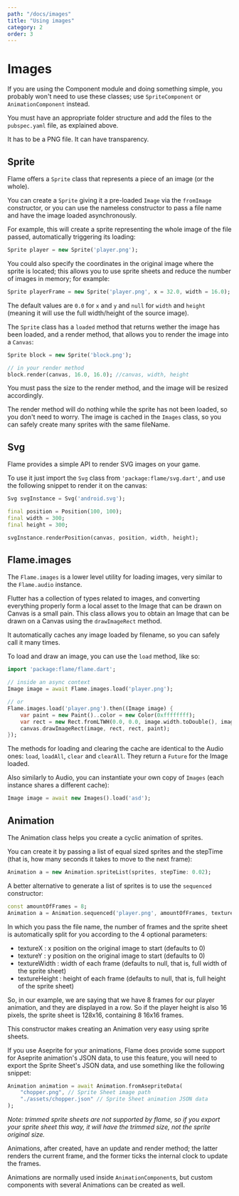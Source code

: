 ```yaml
---
path: "/docs/images"
title: "Using images"
category: 2
order: 3
---
```



# Images

If you are using the Component module and doing something simple, you probably won't need to use these classes; use `SpriteComponent` or `AnimationComponent` instead.

You must have an appropriate folder structure and add the files to the `pubspec.yaml` file, as explained above.

It has to be a PNG file. It can have transparency.

## Sprite

Flame offers a `Sprite` class that represents a piece of an image (or the whole).

You can create a `Sprite` giving it a pre-loaded `Image` via the `fromImage` constructor, or you can use the nameless constructor to pass a file name and have the image loaded asynchronously.

For example, this will create a sprite representing the whole image of the file passed, automatically triggering its loading:

```dart
Sprite player = new Sprite('player.png');
```

You could also specify the coordinates in the original image where the sprite is located; this allows you to use sprite sheets and reduce the number of images in memory; for example:

```dart
Sprite playerFrame = new Sprite('player.png', x = 32.0, width = 16.0);
```

The default values are `0.0` for `x` and `y` and `null` for `width` and `height` (meaning it will use the full width/height of the source image).

The `Sprite` class has a `loaded` method that returns wether the image has been loaded, and a render method, that allows you to render the image into a `Canvas`:

```dart
Sprite block = new Sprite('block.png');

// in your render method
block.render(canvas, 16.0, 16.0); //canvas, width, height
```

You must pass the size to the render method, and the image will be resized accordingly.

The render method will do nothing while the sprite has not been loaded, so you don't need to worry. The image is cached in the `Images` class, so you can safely create many sprites with the same fileName.

## Svg

Flame provides a simple API to render SVG images on your game.

To use it just import the `Svg` class from `'package:flame/svg.dart'`, and use the following snippet to render it on the canvas:

```dart
Svg svgInstance = Svg('android.svg');

final position = Position(100, 100);
final width = 300;
final height = 300;

svgInstance.renderPosition(canvas, position, width, height);
```

## Flame.images

The `Flame.images` is a lower level utility for loading images, very similar to the `Flame.audio` instance.

Flutter has a collection of types related to images, and converting everything properly form a local asset to the Image that can be drawn on Canvas is a small pain. This class allows you to obtain an Image that can be drawn on a Canvas using the `drawImageRect` method.

It automatically caches any image loaded by filename, so you can safely call it many times.

To load and draw an image, you can use the `load` method, like so:

```dart
import 'package:flame/flame.dart';

// inside an async context
Image image = await Flame.images.load('player.png');

// or
Flame.images.load('player.png').then((Image image) {
    var paint = new Paint()..color = new Color(0xffffffff);
    var rect = new Rect.fromLTWH(0.0, 0.0, image.width.toDouble(), image.height.toDouble());
    canvas.drawImageRect(image, rect, rect, paint);
});
```

The methods for loading and clearing the cache are identical to the Audio ones: `load`, `loadAll`, `clear` and `clearAll`. They return a `Future` for the Image loaded.

Also similarly to Audio, you can instantiate your own copy of `Images` (each instance shares a different cache):

```dart
Image image = await new Images().load('asd');
```

## Animation

The Animation class helps you create a cyclic animation of sprites.

You can create it by passing a list of equal sized sprites and the stepTime (that is, how many seconds it takes to move to the next frame):

```dart
Animation a = new Animation.spriteList(sprites, stepTime: 0.02);
```

A better alternative to generate a list of sprites is to use the `sequenced` constructor:

```dart
const amountOfFrames = 8;
Animation a = Animation.sequenced('player.png', amountOfFrames, textureWidth: 16.0);
```

In which you pass the file name, the number of frames and the sprite sheet is automatically split for you according to the 4 optional parameters:

* textureX : x position on the original image to start (defaults to 0)
* textureY : y position on the original image to start (defaults to 0)
* textureWidth : width of each frame (defaults to null, that is, full width of the sprite sheet)
* textureHeight : height of each frame (defaults to null, that is, full height of the sprite sheet)

So, in our example, we are saying that we have 8 frames for our player animation, and they are displayed in a row. So if the player height is also 16 pixels, the sprite sheet is 128x16, containing 8 16x16 frames.

This constructor makes creating an Animation very easy using sprite sheets.

If you use Aseprite for your animations, Flame does provide some support for Aseprite animation's JSON data, to use this feature, you will need to export the Sprite Sheet's JSON data, and use something like the following snippet:

```dart
Animation animation = await Animation.fromAsepriteData(
    "chopper.png", // Sprite Sheet image path
    "./assets/chopper.json" // Sprite Sheet animation JSON data
);
```

_Note: trimmed sprite sheets are not supported by flame, so if you export your sprite sheet this way, it will have the trimmed size, not the sprite original size._

Animations, after created, have an update and render method; the latter renders the current frame, and the former ticks the internal clock to update the frames.

Animations are normally used inside `AnimationComponent`s, but custom components with several Animations can be created as well.
